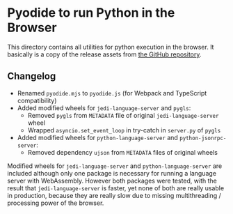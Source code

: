 # Pyodide to run Python in the Browser

This directory contains all utilities for python execution in the browser.
It basically is a copy of the release assets from [the GitHub repository](https://github.com/pyodide/pyodide).

## Changelog

- Renamed `pyodide.mjs` to `pyodide.js` (for Webpack and TypeScript compatibility)
- Added modified wheels for `jedi-language-server` and `pygls`:
	- Removed `pygls` from `METADATA` file of original `jedi-language-server` wheel
	- Wrapped `asyncio.set_event_loop` in try-catch in `server.py` of `pygls`
- Added modified wheels for `python-language-server` and `python-jsonrpc-server`:
    - Removed dependency `ujson` from `METADATA` files of original wheels

Modified wheels for `jedi-language-server` and `python-language-server`
are included although only one package is necessary for running a language server with WebAssembly.
However both packages were tested, with the result that `jedi-language-server` is faster,
yet none of both are really usable in production, because they are really slow due to missing
multithreading / processing power of the browser.

